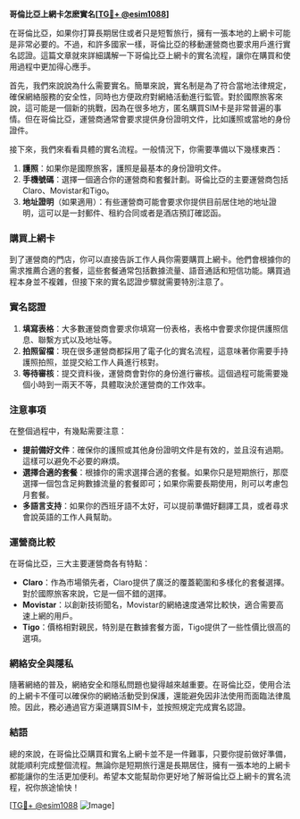**哥倫比亞上網卡怎麽實名[[TG💪+ @esim1088](https://t.me/s/esim1088)]**

在哥倫比亞，如果你打算長期居住或者只是短暫旅行，擁有一張本地的上網卡可能是非常必要的。不過，和許多國家一樣，哥倫比亞的移動運營商也要求用戶進行實名認證。這篇文章就來詳細講解一下哥倫比亞上網卡的實名流程，讓你在購買和使用過程中更加得心應手。

首先，我們來說說為什么需要實名。簡單來說，實名制是為了符合當地法律規定，確保網絡服務的安全性，同時也方便政府對網絡活動進行監管。對於國際旅客來說，這可能是一個新的挑戰，因為在很多地方，匿名購買SIM卡是非常普遍的事情。但在哥倫比亞，運營商通常會要求提供身份證明文件，比如護照或當地的身份證件。

接下來，我們來看看具體的實名流程。一般情況下，你需要準備以下幾樣東西：

1. **護照**：如果你是國際旅客，護照是最基本的身份證明文件。
2. **手機號碼**：選擇一個適合你的運營商和套餐計劃。哥倫比亞的主要運營商包括Claro、Movistar和Tigo。
3. **地址證明**（如果適用）：有些運營商可能會要求你提供目前居住地的地址證明，這可以是一封郵件、租約合同或者是酒店預訂確認函。

### 購買上網卡

到了運營商的門店，你可以直接告訴工作人員你需要購買上網卡。他們會根據你的需求推薦合適的套餐，這些套餐通常包括數據流量、語音通話和短信功能。購買過程本身並不複雜，但接下來的實名認證步驟就需要特別注意了。

### 實名認證

1. **填寫表格**：大多數運營商會要求你填寫一份表格，表格中會要求你提供護照信息、聯繫方式以及地址等。
2. **拍照留檔**：現在很多運營商都採用了電子化的實名流程，這意味著你需要手持護照拍照，並提交給工作人員進行核對。
3. **等待審核**：提交資料後，運營商會對你的身份進行審核。這個過程可能需要幾個小時到一兩天不等，具體取決於運營商的工作效率。

### 注意事項

在整個過程中，有幾點需要注意：

- **提前備好文件**：確保你的護照或其他身份證明文件是有效的，並且沒有過期。這樣可以避免不必要的麻煩。
- **選擇合適的套餐**：根據你的需求選擇合適的套餐。如果你只是短期旅行，那麼選擇一個包含足夠數據流量的套餐即可；如果你需要長期使用，則可以考慮包月套餐。
- **多語言支持**：如果你的西班牙語不太好，可以提前準備好翻譯工具，或者尋求會說英語的工作人員幫助。

### 運營商比較

在哥倫比亞，三大主要運營商各有特點：

- **Claro**：作為市場領先者，Claro提供了廣泛的覆蓋範圍和多樣化的套餐選擇。對於國際旅客來說，它是一個不錯的選擇。
- **Movistar**：以創新技術聞名，Movistar的網絡速度通常比較快，適合需要高速上網的用戶。
- **Tigo**：價格相對親民，特別是在數據套餐方面，Tigo提供了一些性價比很高的選項。

### 網絡安全與隱私

隨著網絡的普及，網絡安全和隱私問題也變得越來越重要。在哥倫比亞，使用合法的上網卡不僅可以確保你的網絡活動受到保護，還能避免因非法使用而面臨法律風險。因此，務必通過官方渠道購買SIM卡，並按照規定完成實名認證。

### 結語

總的來說，在哥倫比亞購買和實名上網卡並不是一件難事，只要你提前做好準備，就能順利完成整個流程。無論你是短期旅行還是長期居住，擁有一張本地的上網卡都能讓你的生活更加便利。希望本文能幫助你更好地了解哥倫比亞上網卡的實名流程，祝你旅途愉快！

[[TG💪+ @esim1088](https://t.me/s/esim1088) ![Image](https://i.postimg.cc/4NQfJmqS/Snipaste-2025-05-13-00-14-12.png)]